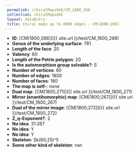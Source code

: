 ```yaml
--- 
 permalink: /chiralMaps6kE/CM_1800_268 
 collection: chiralMaps6kE
 layout: dataEntry
 title: Chiral maps up to 6000 edges - CM[1800;268]
---
```


- **ID**: [CM[1800;268]]({{ site.url }}/test/CM_1800_268)
- **Genus of the underlying surface**: 781
- **Length of the face**: 20
- **Valency**: 60
- **Length of the Petrie polygon**: 20
- **Is the automorphism group solvable?**: S
- **Number of vertices**: 60
- **Number of edges**: 1800
- **Number of faces**: 180
- **The map is self-**: none
- **Dual map**: [CM[1800;271]]({{ site.url }}/test/CM_1800_271)
- **Mirror (enantihomorphic) map**: [CM[1800;267]]({{ site.url }}/test/CM_1800_267)
- **Dual of the mirror image**: [CM[1800;272]]({{ site.url }}/test/CM_1800_272)
- **Z_q-Exponent?**: 2
- **No idea**:  31:267
- **No idea**: Y
- **No idea**: Y
- **Skeleton**: Sk(60;25)^5
- **Some other kind of skeleton**: nan
